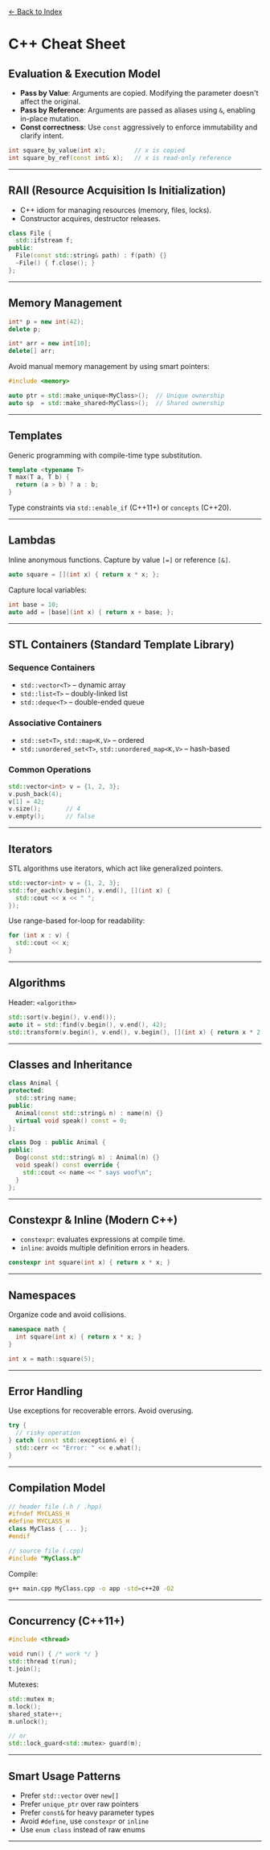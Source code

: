 [← Back to Index](../index.md)

# C++ Cheat Sheet

## Evaluation & Execution Model

- **Pass by Value**: Arguments are copied. Modifying the parameter doesn't affect the original.
- **Pass by Reference**: Arguments are passed as aliases using `&`, enabling in-place mutation.
- **Const correctness**: Use `const` aggressively to enforce immutability and clarify intent.

```cpp
int square_by_value(int x);        // x is copied
int square_by_ref(const int& x);   // x is read-only reference
```

---

## RAII (Resource Acquisition Is Initialization)

- C++ idiom for managing resources (memory, files, locks).
- Constructor acquires, destructor releases.

```cpp
class File {
  std::ifstream f;
public:
  File(const std::string& path) : f(path) {}
  ~File() { f.close(); }
};
```

---

## Memory Management

```cpp
int* p = new int(42);
delete p;

int* arr = new int[10];
delete[] arr;
```

Avoid manual memory management by using smart pointers:

```cpp
#include <memory>

auto ptr = std::make_unique<MyClass>();  // Unique ownership
auto sp  = std::make_shared<MyClass>();  // Shared ownership
```

---

## Templates

Generic programming with compile-time type substitution.

```cpp
template <typename T>
T max(T a, T b) {
  return (a > b) ? a : b;
}
```

Type constraints via `std::enable_if` (C++11+) or `concepts` (C++20).

---

## Lambdas

Inline anonymous functions. Capture by value `[=]` or reference `[&]`.

```cpp
auto square = [](int x) { return x * x; };
```

Capture local variables:

```cpp
int base = 10;
auto add = [base](int x) { return x + base; };
```

---

## STL Containers (Standard Template Library)

### Sequence Containers
- `std::vector<T>` – dynamic array
- `std::list<T>` – doubly-linked list
- `std::deque<T>` – double-ended queue

### Associative Containers
- `std::set<T>`, `std::map<K,V>` – ordered
- `std::unordered_set<T>`, `std::unordered_map<K,V>` – hash-based

### Common Operations

```cpp
std::vector<int> v = {1, 2, 3};
v.push_back(4);
v[1] = 42;
v.size();       // 4
v.empty();      // false
```

---

## Iterators

STL algorithms use iterators, which act like generalized pointers.

```cpp
std::vector<int> v = {1, 2, 3};
std::for_each(v.begin(), v.end(), [](int x) {
  std::cout << x << " ";
});
```

Use range-based for-loop for readability:

```cpp
for (int x : v) {
  std::cout << x;
}
```

---

## Algorithms

Header: `<algorithm>`

```cpp
std::sort(v.begin(), v.end());
auto it = std::find(v.begin(), v.end(), 42);
std::transform(v.begin(), v.end(), v.begin(), [](int x) { return x * 2; });
```

---

## Classes and Inheritance

```cpp
class Animal {
protected:
  std::string name;
public:
  Animal(const std::string& n) : name(n) {}
  virtual void speak() const = 0;
};

class Dog : public Animal {
public:
  Dog(const std::string& n) : Animal(n) {}
  void speak() const override {
    std::cout << name << " says woof\n";
  }
};
```

---

## Constexpr & Inline (Modern C++)

- `constexpr`: evaluates expressions at compile time.
- `inline`: avoids multiple definition errors in headers.

```cpp
constexpr int square(int x) { return x * x; }
```

---

## Namespaces

Organize code and avoid collisions.

```cpp
namespace math {
  int square(int x) { return x * x; }
}

int x = math::square(5);
```

---

## Error Handling

Use exceptions for recoverable errors. Avoid overusing.

```cpp
try {
  // risky operation
} catch (const std::exception& e) {
  std::cerr << "Error: " << e.what();
}
```

---

## Compilation Model

```cpp
// header file (.h / .hpp)
#ifndef MYCLASS_H
#define MYCLASS_H
class MyClass { ... };
#endif

// source file (.cpp)
#include "MyClass.h"
```

Compile:
```bash
g++ main.cpp MyClass.cpp -o app -std=c++20 -O2
```

---

## Concurrency (C++11+)

```cpp
#include <thread>

void run() { /* work */ }
std::thread t(run);
t.join();
```

Mutexes:

```cpp
std::mutex m;
m.lock();
shared_state++;
m.unlock();

// or
std::lock_guard<std::mutex> guard(m);
```

---

## Smart Usage Patterns

- Prefer `std::vector` over `new[]`
- Prefer `unique_ptr` over raw pointers
- Prefer `const&` for heavy parameter types
- Avoid `#define`, use `constexpr` or `inline`
- Use `enum class` instead of raw enums

---

